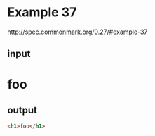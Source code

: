 # Example 37

http://spec.commonmark.org/0.27/#example-37

## input

#                  foo                     

## output

```html
<h1>foo</h1>
```
